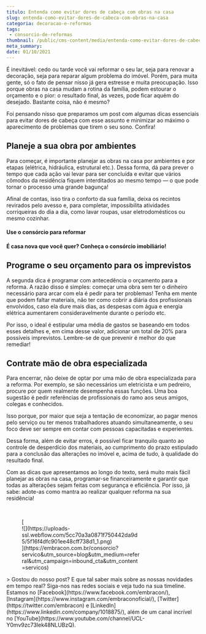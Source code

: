 ```yaml
---
titulo: Entenda como evitar dores de cabeça com obras na casa
slug: entenda-como-evitar-dores-de-cabeca-com-obras-na-casa
categoria: decoracao-e-reformas
tags:
 - consorcio-de-reformas
thumbnail: /public/cms-content/media/entenda-como-evitar-dores-de-cabeca-com-obras-na-casa.jpeg
meta_summary: 
date: 01/10/2021
---
```

É inevitável: cedo ou tarde você vai reformar o seu lar, seja para renovar a decoração, seja para reparar algum problema do imóvel. Porém, para muita gente, só o fato de pensar nisso já gera estresse e muita preocupação. Isso porque obras na casa mudam a rotina da família, podem estourar o orçamento e o pior: o resultado final, às vezes, pode ficar aquém do desejado. Bastante coisa, não é mesmo?

Foi pensando nisso que preparamos um post com algumas dicas essenciais para evitar dores de cabeça com esse assunto e minimizar ao máximo o aparecimento de problemas que tirem o seu sono. Confira!

Planeje a sua obra por ambientes
--------------------------------

Para começar, é importante planejar as obras na casa por ambientes e por etapas (elétrica, hidráulica, estrutural etc.). Dessa forma, dá para prever o tempo que cada ação vai levar para ser concluída e evitar que vários cômodos da residência fiquem interditados ao mesmo tempo — o que pode tornar o processo uma grande bagunça!

Afinal de contas, isso tira o conforto da sua família, deixa os recintos revirados pelo avesso e, para completar, impossibilita atividades corriqueiras do dia a dia, como lavar roupas, usar eletrodomésticos ou mesmo cozinhar.

#### Use o consórcio para reformar

#### É casa nova que você quer? Conheça o consórcio imobiliário!

Programe o seu orçamento para os imprevistos
--------------------------------------------

A segunda dica é programar com antecedência o orçamento para a reforma. A razão disso é simples: começar uma obra sem ter o dinheiro necessário para arcar com ela é pedir para ter problemas! Tenha em mente que podem faltar materiais, não ter como cobrir a diária dos profissionais envolvidos, caso ela dure mais dias, as despesas com água e energia elétrica aumentarem consideravelmente durante o período etc.

Por isso, o ideal é estipular uma média de gastos se baseando em todos esses detalhes e, em cima desse valor, adicionar um total de 20% para possíveis imprevistos. Lembre-se de que prevenir é melhor do que remediar!

Contrate mão de obra especializada
----------------------------------

Para encerrar, não deixe de optar por uma mão de obra especializada para a reforma. Por exemplo, se são necessários um eletricista e um pedreiro, procure por quem realmente desempenha essas funções. Uma boa sugestão é pedir referências de profissionais do ramo aos seus amigos, colegas e conhecidos.

Isso porque, por maior que seja a tentação de economizar, ao pagar menos pelo serviço ou ter menos trabalhadores atuando simultaneamente, o seu foco deve ser sempre em contar com pessoas capacitadas e experientes.

Dessa forma, além de evitar erros, é possível ficar tranquilo quanto ao controle de desperdício dos materiais, ao cumprimento do prazo estipulado para a conclusão das alterações no imóvel e, acima de tudo, à qualidade do resultado final.

Com as dicas que apresentamos ao longo do texto, será muito mais fácil planejar as obras na casa, programar-se financeiramente e garantir que todas as alterações sejam feitas com segurança e eficiência. Por isso, já sabe: adote-as como mantra ao realizar qualquer reforma na sua residência!

‍

<figure class="w-richtext-figure-type-image w-richtext-align-center" style="max-width:310px">[<div>![](https://uploads-ssl.webflow.com/5cc70a3a0871f750442da9d5/5f16f4dfc901ee48cff738d1_1.png)</div>](https://embracon.com.br/consorcio?servico&utm_source=blog&utm_medium=referral&utm_campaign=inbound_cta&utm_content=servicos)</figure>> Gostou do nosso post? E que tal saber mais sobre as nossas novidades em tempo real? Siga-nos nas redes sociais e veja tudo na sua timeline. Estamos no [Facebook](https://www.facebook.com/embracon/), [Instagram](https://www.instagram.com/embraconoficial/), [Twitter](https://twitter.com/embracon) e [LinkedIn](https://www.linkedin.com/company/1018875/), além de um canal incrível no [YouTube](https://www.youtube.com/channel/UCL-Y0mv9zc73Iek48NLUBzQ).

‍
